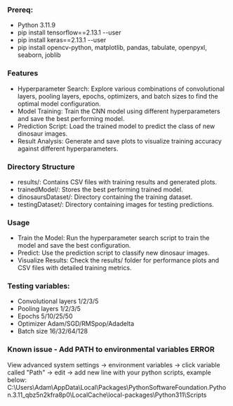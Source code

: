 ### Prereq:  

- Python 3.11.9  
- pip install tensorflow==2.13.1 --user  
- pip install keras==2.13.1 --user  
- pip install opencv-python, matplotlib, pandas, tabulate, openpyxl, seaborn, joblib  

### Features

- Hyperparameter Search: Explore various combinations of convolutional layers, pooling layers, epochs, optimizers, and batch sizes to find the optimal model configuration.
- Model Training: Train the CNN model using different hyperparameters and save the best performing model.
- Prediction Script: Load the trained model to predict the class of new dinosaur images.
- Result Analysis: Generate and save plots to visualize training accuracy against different hyperparameters.

### Directory Structure

- results/: Contains CSV files with training results and generated plots.
- trainedModel/: Stores the best performing trained model.
- dinosaursDataset/: Directory containing the training dataset.
- testingDataset/: Directory containing images for testing predictions.

### Usage

- Train the Model: Run the hyperparameter search script to train the model and save the best configuration.
- Predict: Use the prediction script to classify new dinosaur images.
- Visualize Results: Check the results/ folder for performance plots and CSV files with detailed training metrics.

### Testing variables:
- Convolutional layers 1/2/3/5
- Pooling layers 1/2/3/5
- Epochs 5/10/25/50
- Optimizer Adam/SGD/RMSpop/Adadelta
- Batch size 16/32/64/128

### Known issue - Add PATH to environmental variables ERROR
View advanced system settings -> environment variables -> click variable called "Path" -> edit -> add new line with your python scripts, example below:
C:\Users\Adam\AppData\Local\Packages\PythonSoftwareFoundation.Python.3.11_qbz5n2kfra8p0\LocalCache\local-packages\Python311\Scripts  

